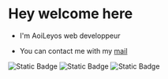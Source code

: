 # Hey welcome here

- I'm AoiLeyos web developpeur

- You can contact me with my <a href="mailto:romdz01@gmail.com" target="_blank">mail</a>



<img alt="Static Badge" src="https://img.shields.io/badge/HTML%205-orange?style=plastic&logo=HTML"> <img alt="Static Badge" src="https://img.shields.io/badge/Visual%20Studio%20Code-%2356a0d3?style=plastic&cacheSeconds=https%3A%2F%2Fcode.visualstudio.com%2F"> <img alt="Static Badge" src="https://img.shields.io/badge/Git%20Hub-%23000000?style=plastic&logo=Github">




